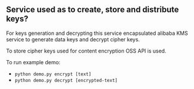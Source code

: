 Service used as to create, store and distribute keys?
------------

For keys generation and decrypting this service encapsulated alibaba KMS service to generate data keys and decrypt cipher keys.


To store cipher keys used for content encryption OSS API is used.


To run example demo:
- ``python demo.py encrypt [text]``
- ``python demo.py decrypt [encrypted-text]``
